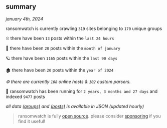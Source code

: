 
## summary
_january 4th, 2024_

ransomwatch is currently crawling `319` sites belonging to `170` unique groups

⏲ there have been `13` posts within the `last 24 hours`

🦈 there have been `20` posts within the `month of january`

🪐 there have been `1165` posts within the `last 90 days`

🏚 there have been `20` posts within the `year of 2024`

_⚙️ there are currently `108` online hosts & `102` custom parsers._

🦕 ransomwatch has been running for `2 years, 3 months and 27 days` and indexed `9477` posts

_all data  [(groups)](http://ransomwhat.telemetry.ltd/groups) and [(posts)](http://ransomwhat.telemetry.ltd/posts) is available in JSON (updated hourly)_

> ransomwatch is fully [open source](https://github.com/joshhighet/ransomwatch#ransomwatch--). please consider [sponsoring](https://github.com/sponsors/joshhighet) if you find it useful!

